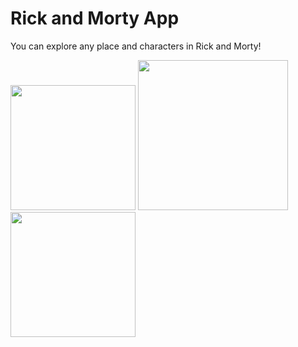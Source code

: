 # Rick and Morty App

You can explore any place and characters in Rick and Morty!

<p float="left">
  <img src="https://github.com/emrecsmsk/rick_and_morty_app/blob/main/Github/1.png?raw=true" width="200" />
  <img src="https://github.com/emrecsmsk/rick_and_morty_app/blob/main/Github/2.png?raw=true" width="240" /> 
  <img src="https://github.com/emrecsmsk/rick_and_morty_app/blob/main/Github/3.png?raw=true" width="200" />
</p>
